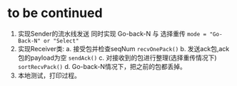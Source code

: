 
# to be continued
1. 实现Sender的流水线发送
    同时实现 Go-back-N 与 选择重传 ``mode = "Go-Back-N" or "Select" ``
2. 实现Receiver类:
    a. 接受包并检查seqNum ``recvOnePack()`` 
    b. 发送ack包,ack包的payload为空 ``sendAck()``
    c. 对接收到的包进行整理(选择重传情况下) ``sortRecvPack()``
    d. Go-back-N情况下，把之前的包都丢掉。
3. 本地测试，打印过程。
